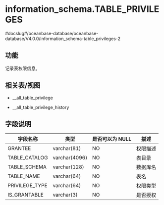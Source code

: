 information_schema.TABLE_PRIVILEGES 
========================================================
#docslug#/oceanbase-database/oceanbase-database/V4.0.0/information_schema-table_privileges-2


功能 
-----------

记录表权限信息。

相关表/视图 
---------------

* __all_table_privilege

  

* __all_table_privilege_history

  




字段说明 
-------------



|    **字段名称**    |    **类型**     | **是否可以为 NULL** | **描述** |
|----------------|---------------|----------------|--------|
| GRANTEE        | varchar(81)   | NO             | 权限描述   |
| TABLE_CATALOG  | varchar(4096) | NO             | 表目录    |
| TABLE_SCHEMA   | varchar(128)  | NO             | 数据库名   |
| TABLE_NAME     | varchar(64)   | NO             | 表名     |
| PRIVILEGE_TYPE | varchar(64)   | NO             | 权限类型   |
| IS_GRANTABLE   | varchar(3)    | NO             | 是否授权   |


